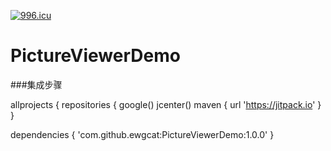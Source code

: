 
<a href="https://996.icu"><img src="https://img.shields.io/badge/link-996.icu-red.svg" alt="996.icu" /></a>

# PictureViewerDemo

###集成步骤

allprojects {
            repositories {
                 google()
                 jcenter()
                maven { url 'https://jitpack.io' }
 }
 
 dependencies {
   'com.github.ewgcat:PictureViewerDemo:1.0.0'
}

